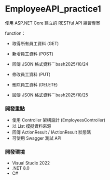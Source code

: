 # EmployeeAPI_practice1

使用 ASP.NET Core 建立的 RESTful API 練習專案 

function：
- 取得所有員工資料 (GET)
- 新增員工資料 (POST)
- 回傳 JSON 格式資料```bash2025/10/24

- 修改員工資料 (PUT)
- 刪除員工資料 (DELETE)
- 回傳 JSON 格式資料```bash2025/10/25

  
### 開發重點
- 使用 Controller 架構設計 (EmployeesController)
- 以 List 模擬資料來源
- 回傳 ActionResult / IActionResult 狀態碼
- 可使用 Swagger 測試 API

### 開發環境
- Visual Studio 2022  
- .NET 8.0  
- C#
